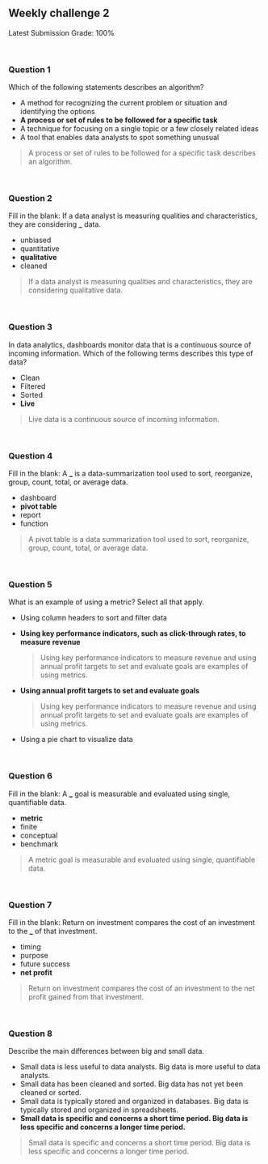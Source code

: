 ## Weekly challenge 2

Latest Submission Grade: 100%

&nbsp;

### Question 1

Which of the following statements describes an algorithm?

- A method for recognizing the current problem or situation and identifying the options
- **A process or set of rules to be followed for a specific task**
- A technique for focusing on a single topic or a few closely related ideas
- A tool that enables data analysts to spot something unusual

> A process or set of rules to be followed for a specific task describes an algorithm.

&nbsp;

### Question 2

Fill in the blank: If a data analyst is measuring qualities and characteristics, they are considering **\_** data.

- unbiased
- quantitative
- **qualitative**
- cleaned

> If a data analyst is measuring qualities and characteristics, they are considering qualitative data.

&nbsp;

### Question 3

In data analytics, dashboards monitor data that is a continuous source of incoming information. Which of the following terms describes this type of data?

- Clean
- Filtered
- Sorted
- **Live**

> Live data is a continuous source of incoming information.

&nbsp;

### Question 4

Fill in the blank: A **\_** is a data-summarization tool used to sort, reorganize, group, count, total, or average data.

- dashboard
- **pivot table**
- report
- function

> A pivot table is a data summarization tool used to sort, reorganize, group, count, total, or average data.

&nbsp;

### Question 5

What is an example of using a metric? Select all that apply.

- Using column headers to sort and filter data
- **Using key performance indicators, such as click-through rates, to measure revenue**

  > Using key performance indicators to measure revenue and using annual profit targets to set and evaluate goals are examples of using metrics.

- **Using annual profit targets to set and evaluate goals**

  > Using key performance indicators to measure revenue and using annual profit targets to set and evaluate goals are examples of using metrics.

- Using a pie chart to visualize data

&nbsp;

### Question 6

Fill in the blank: A **\_** goal is measurable and evaluated using single, quantifiable data.

- **metric**
- finite
- conceptual
- benchmark

> A metric goal is measurable and evaluated using single, quantifiable data.

&nbsp;

### Question 7

Fill in the blank: Return on investment compares the cost of an investment to the **\_** of that investment.

- timing
- purpose
- future success
- **net profit**

> Return on investment compares the cost of an investment to the net profit gained from that investment.

&nbsp;

### Question 8

Describe the main differences between big and small data.

- Small data is less useful to data analysts. Big data is more useful to data analysts.
- Small data has been cleaned and sorted. Big data has not yet been cleaned or sorted.
- Small data is typically stored and organized in databases. Big data is typically stored and organized in spreadsheets.
- **Small data is specific and concerns a short time period. Big data is less specific and concerns a longer time period.**

> Small data is specific and concerns a short time period. Big data is less specific and concerns a longer time period.
